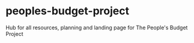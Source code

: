 # peoples-budget-project
Hub for all resources, planning and landing page for The People's Budget Project
